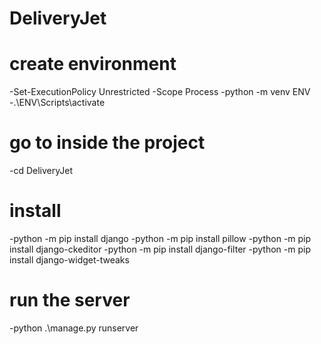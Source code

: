 # DeliveryJet
# create environment 
-Set-ExecutionPolicy Unrestricted -Scope Process
-python -m venv ENV
-.\ENV\Scripts\activate


# go to inside the project
-cd DeliveryJet

# install
-python -m pip install django
-python -m pip install pillow
-python -m pip install django-ckeditor
-python -m pip install django-filter
-python -m pip install django-widget-tweaks

# run the server
-python .\manage.py runserver
